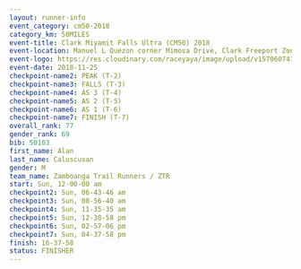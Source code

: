 ```yaml
---
layout: runner-info 
event_category: cm50-2018 
category_km: 50MILES 
event-title: Clark Miyamit Falls Ultra (CM50) 2018 
event-location: Manuel L Quezon corner Mimosa Drive, Clark Freeport Zone, Clark, Pampanga, Philippines 
event-logo: https://res.cloudinary.com/raceyaya/image/upload/v1570607412/logo/cm50_p8ydpq.jpg 
event-date: 2018-11-25 
checkpoint-name2: PEAK (T-2) 
checkpoint-name3: FALLS (T-3) 
checkpoint-name4: AS 3 (T-4) 
checkpoint-name5: AS 2 (T-5) 
checkpoint-name6: AS 1 (T-6) 
checkpoint-name7: FINISH (T-7) 
overall_rank: 77
gender_rank: 69
bib: 50103
first_name: Alan
last_name: Caluscusan
gender: M
team_name: Zamboanga Trail Runners / ZTR
start: Sun, 12-00-00 am
checkpoint2: Sun, 06-43-46 am
checkpoint3: Sun, 08-56-40 am
checkpoint4: Sun, 11-35-35 am
checkpoint5: Sun, 12-38-58 pm
checkpoint6: Sun, 02-57-06 pm
checkpoint7: Sun, 04-37-58 pm
finish: 16-37-58
status: FINISHER
---
```

